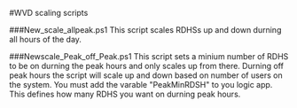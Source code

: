 #WVD scaling scripts

###New_scale_allpeak.ps1 
This script scales RDHSs up and down durning all hours of the day. 

###Newscale_Peak_off_Peak.ps1
This script sets a minium number of RDHS to be on durning the peak hours and only scales up from there. Durning off peak hours the script will scale up and down based on number of users on the system. You must add the varable "PeakMinRDSH" to you logic app. This defines how many RDHS you want on durning peak hours.  
